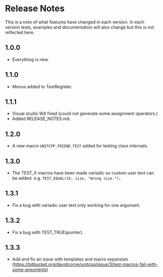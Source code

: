 # Release Notes #

This is a note of what features have changed in each version. In each version tests, examples and documentation will also change but this is not reflected here.

## 1.0.0 ##

- Everything is new.

## 1.1.0 ##

- Menus added to TestRegister.

## 1.1.1 ##

- Visual studio W4 fixed (could not generate some assignment operators.)
- Added RELEASE_NOTES.md.

## 1.2.0 ##

- A new macro `UNITCPP_FRIEND_TEST` added for testing class internals.

## 1.3.0 ##

- The TEST_X macros have been made variadic so custom user text can be added. e.g. `TEST_EQUAL(15, size, "Wrong size.");`

## 1.3.1 ##

- Fix a bug with variadic user text only working for one argument.

## 1.3.2 ##

- Fix a bug with TEST_TRUE(pointer).

## 1.3.3 ##

- Add and fix an issue with templates and macro expansion (https://bitbucket.org/davidcorne/unitcpp/issue/3/test-macros-fail-with-some-arguments)
